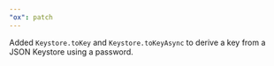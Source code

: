 ```yaml
---
"ox": patch
---
```


Added `Keystore.toKey` and `Keystore.toKeyAsync` to derive a key from a JSON Keystore using a password.
